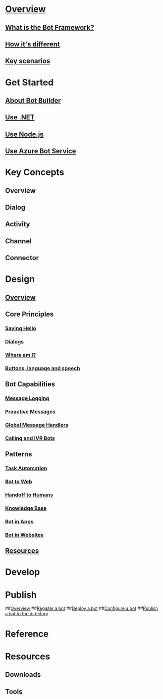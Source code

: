# [Overview](index.md)
## [What is the Bot Framework?](bot-framework-what-is-bot-framework.md)
## [How it's different](bot-framework-benefits.md)
## [Key scenarios](bot-framework-scenarios.md)
# Get Started
## [About Bot Builder](bot-framework-botbuilder-overview.md)
## [Use .NET](bot-framework-dotnet-getstarted.md)
## [Use Node.js](bot-framework-nodejs-getstarted.md)
## [Use Azure Bot Service](bot-framework-azure-getstarted.md)
# Key Concepts
## Overview
## Dialog
## Activity
## Channel
## Connector
# Design
## [Overview](designing-bots/index.md)
## Core Principles
### [Saying Hello](designing-bots/core/greeting.md)
### [Dialogs](designing-bots/core/dialogs.md)
### [Where am I?](designing-bots/core/navigation.md)
### [Buttons, language and speech](designing-bots/core/ux-elements.md)
## Bot Capabilities
### [Message Logging](designing-bots/capabilities/message-log.md)
### [Proactive Messages](designing-bots/capabilities/proactive.md)
### [Global Message Handlers](designing-bots/capabilities/global-handler.md)
### [Calling and IVR Bots](designing-bots/capabilities/calling-bot.md)
## Patterns
### [Task Automation](designing-bots/patterns/task.md)
### [Bot to Web](designing-bots/patterns/bot-to-web.md)
### [Handoff to Humans](designing-bots/patterns/human-handoff.md)
### [Knowledge Base](designing-bots/patterns/kb.md)
### [Bot in Apps](designing-bots/patterns/bot-in-apps.md)
### [Bot in Websites](designing-bots/patterns/bot-in-websites.md)
## [Resources](designing-bots/resources/index.md)
# Develop
# Publish
##[Overview](bot-publish-overview.md)
##[Register a bot](bot-publish-register.md)
##[Deploy a bot](bot-publish-deploy.md)
##[Configure a bot](bot-publish-configure.md)
##[Publish a bot to the directory](bot-publish-add-to-directory.md)
# Reference
# Resources
## Downloads
## Tools
